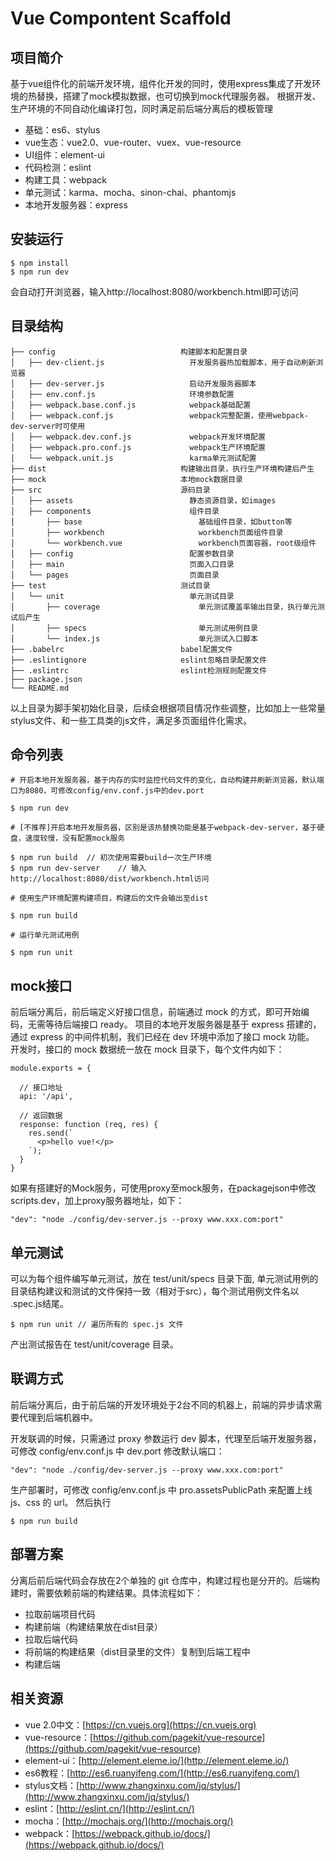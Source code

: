 # Vue Compontent Scaffold

## 项目简介

基于vue组件化的前端开发环境，组件化开发的同时，使用express集成了开发环境的热替换，搭建了mock模拟数据，也可切换到mock代理服务器。
根据开发、生产环境的不同自动化编译打包，同时满足前后端分离后的模板管理

- 基础：es6、stylus
- vue生态：vue2.0、vue-router、vuex、vue-resource
- UI组件：element-ui
- 代码检测：eslint
- 构建工具：webpack
- 单元测试：karma、mocha、sinon-chai、phantomjs
- 本地开发服务器：express

## 安装运行

```
$ npm install
$ npm run dev
```

会自动打开浏览器，输入http://localhost:8080/workbench.html即可访问

## 目录结构
```
├── config                            构建脚本和配置目录
│   ├── dev-client.js                   开发服务器热加载脚本，用于自动刷新浏览器
│   ├── dev-server.js                   启动开发服务器脚本
│   ├── env.conf.js                     环境参数配置 
│   ├── webpack.base.conf.js            webpack基础配置
│   ├── webpack.conf.js                 webpack完整配置，使用webpack-dev-server时可使用
│   ├── webpack.dev.conf.js             webpack开发环境配置
│   ├── webpack.pro.conf.js             webpack生产环境配置
│   └── webpack.unit.js                 karma单元测试配置
├── dist                              构建输出目录，执行生产环境构建后产生
├── mock                              本地mock数据目录
├── src                               源码目录
│   ├── assets                          静态资源目录，如images
│   ├── components                      组件目录
│       ├── base                          基础组件目录，如button等
│       ├── workbench                     workbench页面组件目录
│       └── workbench.vue                 workbench页面容器，root级组件  
│   ├── config                          配置参数目录
│   ├── main                            页面入口目录
│   └── pages                           页面目录
├── test                              测试目录
│   └── unit                            单元测试目录
│       ├── coverage                      单元测试覆盖率输出目录，执行单元测试后产生
│       ├── specs                         单元测试用例目录
│       └── index.js                      单元测试入口脚本
├── .babelrc                          babel配置文件
├── .eslintignore                     eslint忽略目录配置文件
├── .eslintrc                         eslint检测规则配置文件
├── package.json
└── README.md
```

以上目录为脚手架初始化目录，后续会根据项目情况作些调整，比如加上一些常量stylus文件、和一些工具类的js文件，满足多页面组件化需求。

## 命令列表

```
# 开启本地开发服务器，基于内存的实时监控代码文件的变化，自动构建并刷新浏览器，默认端口为8080，可修改config/env.conf.js中的dev.port

$ npm run dev

# [不推荐]开启本地开发服务器，区别是该热替换功能是基于webpack-dev-server，基于硬盘，速度较慢，没有配置mock服务

$ npm run build  // 初次使用需要build一次生产环境
$ npm run dev-server    // 输入http://localhost:8080/dist/workbench.html访问

# 使用生产环境配置构建项目，构建后的文件会输出至dist

$ npm run build

# 运行单元测试用例

$ npm run unit
```

## mock接口

前后端分离后，前后端定义好接口信息，前端通过 mock 的方式，即可开始编码，无需等待后端接口 ready。 项目的本地开发服务器是基于 express 搭建的，通过 express 的中间件机制，我们已经在 dev 环境中添加了接口 mock 功能。 开发时，接口的 mock 数据统一放在 mock 目录下，每个文件内如下：

```
module.exports = {

  // 接口地址
  api: '/api',

  // 返回数据
  response: function (req, res) {
    res.send(`
      <p>hello vue!</p>
    `);
  }
}
```

如果有搭建好的Mock服务，可使用proxy至mock服务，在packagejson中修改scripts.dev，加上proxy服务器地址，如下：

`"dev": "node ./config/dev-server.js --proxy www.xxx.com:port"`


## 单元测试

可以为每个组件编写单元测试，放在 test/unit/specs 目录下面, 单元测试用例的目录结构建议和测试的文件保持一致（相对于src），每个测试用例文件名以 .spec.js结尾。

`$ npm run unit // 遍历所有的 spec.js 文件`

产出测试报告在 test/unit/coverage 目录。

## 联调方式

前后端分离后，由于前后端的开发环境处于2台不同的机器上，前端的异步请求需要代理到后端机器中。 

开发联调的时候，只需通过 proxy 参数运行 dev 脚本，代理至后端开发服务器，可修改 config/env.conf.js 中 dev.port 修改默认端口：

`"dev": "node ./config/dev-server.js --proxy www.xxx.com:port"`

生产部署时，可修改 config/env.conf.js 中 pro.assetsPublicPath 来配置上线 js、css 的 url。 然后执行
 
`$ npm run build`

## 部署方案

分离后前后端代码会存放在2个单独的 git 仓库中，构建过程也是分开的。后端构建时，需要依赖前端的构建结果。具体流程如下：

- 拉取前端项目代码
- 构建前端（构建结果放在dist目录）
- 拉取后端代码
- 将前端的构建结果（dist目录里的文件）复制到后端工程中
- 构建后端

## 相关资源

- vue 2.0中文：[https://cn.vuejs.org](https://cn.vuejs.org)
- vue-resource：[https://github.com/pagekit/vue-resource](https://github.com/pagekit/vue-resource)
- element-ui：[http://element.eleme.io/](http://element.eleme.io/)
- es6教程：[http://es6.ruanyifeng.com/](http://es6.ruanyifeng.com/)
- stylus文档：[http://www.zhangxinxu.com/jq/stylus/](http://www.zhangxinxu.com/jq/stylus/)
- eslint：[http://eslint.cn/](http://eslint.cn/)
- mocha：[http://mochajs.org/](http://mochajs.org/)
- webpack：[https://webpack.github.io/docs/](https://webpack.github.io/docs/)
